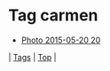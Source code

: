 <!--
title: Tag carmen
date: 2020-06-28T15:02:24.759Z
tags:
-->
# Tag carmen

 * [Photo 2015-05-20 20](119464174077.md)

| [Tags](tags.md) | [Top](index.md) |
